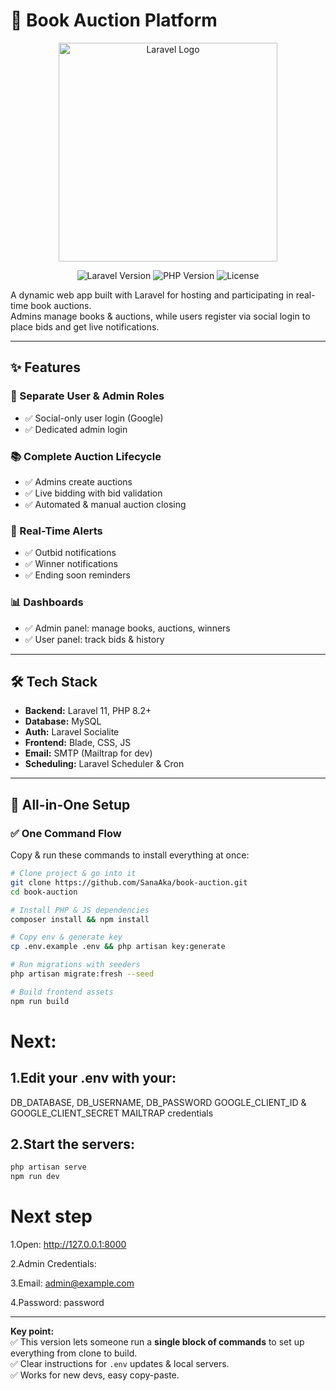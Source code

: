 # 📖 Book Auction Platform

<p align="center">
  <img src="https://raw.githubusercontent.com/laravel/art/master/logo-lockup/5%20SVG/2%20CMYK/1%20Full%20Color/laravel-logolockup-cmyk-red.svg" width="350" alt="Laravel Logo">
</p>

<p align="center">
  <img src="https://img.shields.io/badge/Laravel-11.x-FF2D20?style=for-the-badge&logo=laravel" alt="Laravel Version">
  <img src="https://img.shields.io/badge/PHP-8.2+-777BB4?style=for-the-badge&logo=php" alt="PHP Version">
  <img src="https://img.shields.io/badge/License-MIT-blue.svg?style=for-the-badge" alt="License">
</p>

A dynamic web app built with Laravel for hosting and participating in real-time book auctions.  
Admins manage books & auctions, while users register via social login to place bids and get live notifications.

---

## ✨ Features

### 🔐 Separate User & Admin Roles
- ✅ Social-only user login (Google)
- ✅ Dedicated admin login

### 📚 Complete Auction Lifecycle
- ✅ Admins create auctions
- ✅ Live bidding with bid validation
- ✅ Automated & manual auction closing

### 🔔 Real-Time Alerts
- ✅ Outbid notifications
- ✅ Winner notifications
- ✅ Ending soon reminders

### 📊 Dashboards
- ✅ Admin panel: manage books, auctions, winners
- ✅ User panel: track bids & history

---

## 🛠️ Tech Stack

- **Backend:** Laravel 11, PHP 8.2+
- **Database:** MySQL
- **Auth:** Laravel Socialite
- **Frontend:** Blade, CSS, JS
- **Email:** SMTP (Mailtrap for dev)
- **Scheduling:** Laravel Scheduler & Cron

---

## 🚀 All-in-One Setup

### ✅ One Command Flow

Copy & run these commands to install everything at once:

```bash
# Clone project & go into it
git clone https://github.com/SanaAka/book-auction.git
cd book-auction

# Install PHP & JS dependencies
composer install && npm install

# Copy env & generate key
cp .env.example .env && php artisan key:generate

# Run migrations with seeders
php artisan migrate:fresh --seed

# Build frontend assets
npm run build
```
# Next:

## 1.Edit your .env with your:
DB_DATABASE, DB_USERNAME, DB_PASSWORD
GOOGLE_CLIENT_ID & GOOGLE_CLIENT_SECRET
MAILTRAP credentials

## 2.Start the servers:
```bash
php artisan serve
npm run dev
```
# Next step
 1.Open: http://127.0.0.1:8000

 2.Admin Credentials:

 3.Email: admin@example.com

 4.Password: password


---

**Key point:**  
✅ This version lets someone run a **single block of commands** to set up everything from clone to build.  
✅ Clear instructions for `.env` updates & local servers.  
✅ Works for new devs, easy copy-paste.

